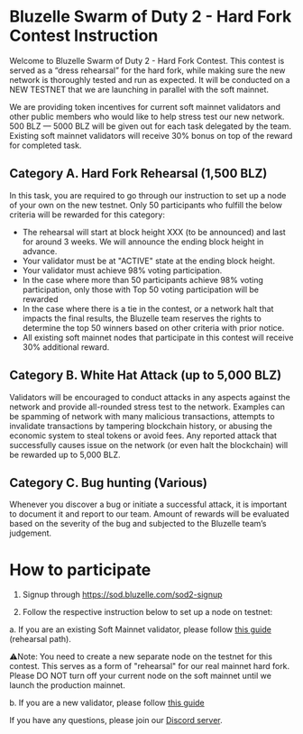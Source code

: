 # Bluzelle Swarm of Duty 2 - Hard Fork Contest Instruction


Welcome to Bluzelle Swarm of Duty 2 - Hard Fork Contest. This contest is served as a “dress rehearsal” for the hard fork, while making sure the new network is thoroughly tested and run as expected. It will be conducted on a NEW TESTNET that we are launching in parallel with the soft mainnet.

We are providing token incentives for current soft mainnet validators and other public members who would like to help stress test our new network. 500 BLZ — 5000 BLZ will be given out for each task delegated by the team. Existing soft mainnet validators will receive 30% bonus on top of the reward for completed task.

## Category A. Hard Fork Rehearsal (1,500 BLZ)

In this task, you are required to go through our instruction to set up a node of your own on the new testnet. Only 50 participants who fulfill the below criteria will be rewarded for this category:

- The rehearsal will start at block height XXX (to be announced) and last for around 3 weeks. We will announce the ending block height in advance.
- Your validator must be at "ACTIVE" state at the ending block height.
- Your validator must achieve 98% voting participation.
- In the case where more than 50 participants achieve 98% voting participation, only those with Top 50 voting participation will be rewarded
- In the case where there is a tie in the contest, or a network halt that impacts the final results, the Bluzelle team reserves the rights to determine the top 50 winners based on other criteria with prior notice.
- All existing soft mainnet nodes that participate in this contest will receive 30% additional reward.

## Category B. White Hat Attack (up to 5,000 BLZ)
Validators will be encouraged to conduct attacks in any aspects against the network and provide all-rounded stress test to the network. Examples can be spamming of network with many malicious transactions, attempts to invalidate transactions by tampering blockchain history, or abusing the economic system to steal tokens or avoid fees. Any reported attack that successfully causes issue on the network (or even halt the blockchain) will be rewarded up to 5,000 BLZ.

## Category C. Bug hunting (Various)
Whenever you discover a bug or initiate a successful attack, it is important to document it and report to our team. Amount of rewards will be evaluated based on the severity of the bug and subjected to the Bluzelle team’s judgement.


# How to participate

1. Signup through https://sod.bluzelle.com/sod2-signup

2. Follow the respective instruction below to set up a node on testnet:

a. If you are an existing Soft Mainnet validator, please follow [this guide](NetworkRehearsalInstructions/NetworkRehearsalInstructions.md) (rehearsal path).

⚠️Note: You need to create a new separate node on the testnet for this contest. This serves as a form of "rehearsal" for our real mainnet hard fork. Please DO NOT turn off your current node on the soft mainnet until we launch the production mainnet.

b. If you are a new validator, please follow [this guide](public-validator-+-sentry/buildvalidatorsentry.md)

If you have any questions, please join our [Discord server](https://discord.gg/KRhcKE6qS6).